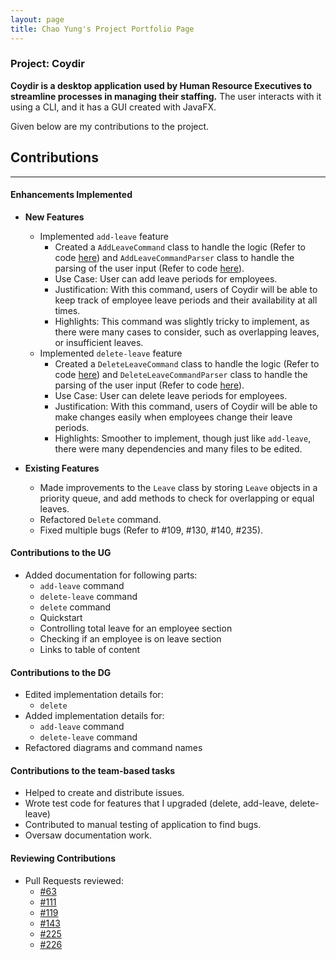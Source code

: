 ```yaml
---
layout: page
title: Chao Yung's Project Portfolio Page
---
```


### Project: Coydir

**Coydir is a desktop application used by Human Resource Executives to streamline processes in managing their staffing.** The user interacts with it using a CLI, and it has a GUI created with JavaFX.

Given below are my contributions to the project.

## Contributions
---

#### Enhancements Implemented
* **New Features**
  * Implemented `add-leave` feature
    * Created a `AddLeaveCommand` class to handle the logic (Refer to code [here](https://github.com/AY2223S1-CS2103T-T15-1/tp/blob/master/src/main/java/coydir/logic/commands/AddLeaveCommand.java))
    and `AddLeaveCommandParser` class to handle the parsing of the user input (Refer to code [here](https://github.com/AY2223S1-CS2103T-T15-1/tp/blob/master/src/main/java/coydir/logic/parser/AddLeaveCommandParser.java)).
    * Use Case: User can add leave periods for employees.
    * Justification: With this command, users of Coydir will be able to keep track of employee leave periods and their availability at all times.
    * Highlights: This command was slightly tricky to implement, as there were many cases to consider, such as overlapping leaves, or insufficient leaves.
  * Implemented `delete-leave` feature
    * Created a `DeleteLeaveCommand` class to handle the logic (Refer to code [here](https://github.com/AY2223S1-CS2103T-T15-1/tp/blob/master/src/main/java/coydir/logic/commands/DeleteLeaveCommand.java))
    and `DeleteLeaveCommandParser` class to handle the parsing of the user input (Refer to code [here](https://github.com/AY2223S1-CS2103T-T15-1/tp/blob/master/src/main/java/coydir/logic/parser/DeleteLeaveCommandParser.java)).
    * Use Case: User can delete leave periods for employees.
    * Justification: With this command, users of Coydir will be able to make changes easily when employees change their leave periods.
    * Highlights: Smoother to implement, though just like `add-leave`, there were many dependencies and many files to be edited.

* **Existing Features**
  * Made improvements to the `Leave` class by storing `Leave` objects in a priority queue, and add methods to check for overlapping or equal leaves.
  * Refactored `Delete` command.
  * Fixed multiple bugs (Refer to #109, #130, #140, #235).

#### Contributions to the UG
* Added documentation for following parts:
  * `add-leave` command
  * `delete-leave` command
  * `delete` command
  * Quickstart
  * Controlling total leave for an employee section
  * Checking if an employee is on leave section
  * Links to table of content

#### Contributions to the DG
* Edited implementation details for:
  * `delete`
* Added implementation details for:
  * `add-leave` command
  * `delete-leave` command
* Refactored diagrams and command names 

#### Contributions to the team-based tasks
* Helped to create and distribute issues.
* Wrote test code for features that I upgraded (delete, add-leave, delete-leave)
* Contributed to manual testing of application to find bugs.
* Oversaw documentation work.

#### Reviewing Contributions
* Pull Requests reviewed:
  * [#63](https://github.com/AY2223S1-CS2103T-T15-1/tp/pull/63)
  * [#111](https://github.com/AY2223S1-CS2103T-T15-1/tp/pull/111)
  * [#119](https://github.com/AY2223S1-CS2103T-T15-1/tp/pull/119)
  * [#143](https://github.com/AY2223S1-CS2103T-T15-1/tp/pull/143)
  * [#225](https://github.com/AY2223S1-CS2103T-T15-1/tp/pull/225)
  * [#226](https://github.com/AY2223S1-CS2103T-T15-1/tp/pull/226)
